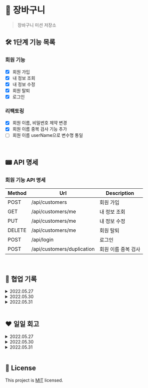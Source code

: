 # 🛒 장바구니

> 장바구니 미션 저장소

## 🛠 1단계 기능 목록

### 회원 기능

- [X] 회원 가입
- [X] 내 정보 조회
- [X] 내 정보 수정
- [X] 회원 탈퇴
- [X] 로그인

### 리팩토링

- [X] 회원 이름, 비밀번호 제약 변경
- [X] 회원 이름 중복 검사 기능 추가
- [ ] 회원 이름 userName으로 변수명 통일

<br>

## 📟 API 명세

### 회원 기능 API 명세

| Method | Url               | Description |
|--------|-------------------|-------------|
| POST   | /api/customers    | 회원 가입       |
| GET    | /api/customers/me | 내 정보 조회     |
| PUT    | /api/customers/me | 내 정보 수정     |
| DELETE | /api/customers/me | 회원 탈퇴       |
| POST   | /api/login        | 로그인         |
| POST   |/api/customers/duplication | 회원 이름 중복 검사 |

<br>

## 🔐 협업 기록

<details>
<summary>2022.05.27</summary>

> 프론트 : `코이`, `티거` / 백 : `엘리`, `판다`, `라쿤`, `기론`, `티키`

- 같이 기존 도메인을 살펴봤다.
- 간단히 API 명세에 대해 이야기 나눴다.

</details>

<details>
<summary>2022.05.30</summary>

> 백 : `엘리`, `판다`, `라쿤`, `기론`, `티키`

- '로그아웃을 어떻게 구현할 것인가?'에 대해 이야기 나눴다.
    - 프론트에서? 서버에서 블랙리스트를 만들어서?

</details>

<details>
<summary>2022.05.31</summary>

> 프론트 : `코이`, `티거` / 백 : `엘리`, `판다`, `라쿤`, `기론`, `티키`

- 회원 관리 기능 API 명세를 작성했다.
- '로그아웃 처리를 프론트/백 어디에서 해야할까?'에 대해 이야기 나눴다.
    - 프론트에서 토큰을 드랍한다.
- '관리자 기능을 만들것인가?'에 대해 이야기 나눴다.
    - 프로덕트 관리 기능을 관리자 기능으로..? 근데 프론트 미션이 아니다.
    - **데모에 필요한 상품 데이터는 백에서 넣는걸로..**😋
- 'HTTPS 이슈'에 대해 이야기 나눴다.
    - 추후에 알아보는 걸로..😅
- '회원 정보에 어떤 것을 포함시킬지?'에 대해 이야기 나눴다.
    - 사용자 이름과 비밀번호만을 포함시킨다.
- '토큰 만료 시간'에 대해 이야기 나눴다.
    - 1시간
- '이름, 비밀번호 제약'에 대해 이야기 나눴다.
    - 이름은 소문자, 숫자, 언더바(_)만 사용한다.
    - 비밀번호는 8자 이상

</details>

<br>

## ❤️ 일일 회고

<details>
<summary>2022.05.27</summary>

### 느낀점

`엘리`: 돌아가고 싶다. 엄마가 보고싶은 날이다🥺

`판다`: 좋은 사람들과 좋은 시간 ())))))))

ㄴ어떤게 좋았죠?

ㄴ 아무튼 좋았습니다.

ㄴ ..도망쳐

`킹규철`: 좋았다.

`찐기론`: 좋은 사람들을 만나서 좋았다.

`귀론`: 느꼈다.

`티키`: 여기 좋은건가..?너무좋아 - 도망쳐

`라쿤`: 판다가 너무 잘한다. 앞으로도 잘했으면 좋겠다.

ㄴ 무지개 반사

### 좋았던점

`킹규철`: 너무 좋았다.

`엘리`: 새로운 분들을 만나서 좋다.

`라쿤`: 재미있다.

`판다`: 뭔가 폭풍이 지나간거 같고 좋네요ㅎㅎ

`찐기론`: 다 좋았다.

`티키`: 판다가 재밌다. 꿈에 나올 듯

### 아쉬웠던점

`판다`: 다들 아무것도 안한다.

`킹규철`: 좋아서 아쉬웠다.

`찐기론`: 아쉬움

`엘리`: 옆에서 계속 한숨을 그만 쉬라고 한다. 이렇게 비난하기 전에 왜 한숨을 쉬게 되었는지 한번 생각해봤으면 좋겠다💥💥🔫

`라쿤`: 옆에서 계속 한숨을 쉰다. 비난하지 않았으면 좋겠다.

`티키`: 자꾸 누가 도망가네요
</details>

<details>
<summary>2022.05.30</summary>

### 느낀점

`엘리`: 오늘도 정신이 없다. 내 페이스를 찾고 싶다.

ㄴ 잘 하고 있습니다

`라쿤`: 페어 프로그래밍의 정수를 느낀 것 같다.

`판다`: 이게 옳게 된 페어 코딩인가…?

### 좋았던점

`엘리`: 그래도 라쿤과 판다가 실패 케이스에 대한 테스트를 작성해줘서 고마웠다. 판다가 먼저 드라이버를 하고 싶다고 말해줘서 고마웠다.

ㄴ 엘리가 드디어 독심술을 익히려 한다

`라쿤`: 판다가 많이 알려주면서 해줘서 도움이 많이 되었다. 판다는 베스트 드라이버이다.

`판다`: 엘리가 억지로라도 테스트를 짜게 해 줬다

### 아쉬웠던점

`엘리`: 라쿤이 계속 일일회고를 뒷담 시트라고 매도한다. 슬프다..

`라쿤`: 페어 전날~전전날에는 술을 안마셨으면 좋겠다

ㄴ억울해..😤

`판다`: 엘리가 회고에서 유언비어를 퍼트린다
</details>

<details>
<summary>2022.05.31</summary>

### 느낀점

`라쿤` : 협업다운 협업을 처음 해봐서 좋았다

`판다`: 프론트하고 API 맞춰보니까 뭘 좀 하는거 같기도 하고 좋네요^^

`기론`: 프론트하고 다 같이 얘기해보면서 하니깐 재밌는 것 같습니다^^

`티키`: 프론트하고 이야기 해보니 할게 많아진 느낌?

`엘리`: 앞으로 포스트맨과 안녕을 할 수 있을 것 같아 기대가 되네요..ㅎㅎ

`티거`: 백엔드,, 멋져요,,~~~! ㅋㅋㅋㅋㅋㅋㅋㅋㅋ 🥺

`코이`: 티거와 백엔드 분들이 있어서 든든하다. 재미있었다.

### 좋았던점

`라쿤` : 내가 이상하게 말해도 옆에서 판다가 커버를 해줘서 좋았다. 엘리가 술을 안마셔서 좋았다

`판다`: 시간이 빨리가는거 같아요. 퇴근이 다가와요. 엘리가 숙취가 없어보여서 좋네요

`기론`: 좋은 점은 많았습니다. 그 중 다들 열려있는게 좋았습니다.

`티키`: 분위기가 즐거워서 좋았고, 회의실 연장이 되어 좋았습니다.

`엘리`: 우리 페어 친구들이 평소보다 정상적이어서 좀 다행이었다. 오늘 꽤나 많은 이야기를 한 것 같아 좋다.

`티거`: 회의가 물 흐르듯 진행됐다 생각했던 것보다 빨리 끝났네요~!

`코이`: 회의가 잘끝나서 좋고 티거가 회의실을 지켜줘서 좋았다. (😉)

### 아쉬웠던점

`라쿤` : 판다가 아쉽다 ㅋㅋㅋㅋㅋ 뭐가 ㅋㅋㅋㅋ

`판다`: 아쉬운 점이 하나도 없어서 아쉽네요

`기론`: 위에서 재촉해서 아쉬웠다.

`티키`: 같이 밥을 한 번 먹지 못해 아쉽다. → 먹어요~~~!

`엘리`: 프론트 미션이 저희보다 늦게 시작해 백에서 만드는 API를 다 사용하는게 아니라 좀 아쉽습니다.. 준!!

`티거`: 딱히… 없긴 한데… 컨디션이 최상이 아니라서 개인적으로 아쉬움

`코이`: 흠,,, 딱히없어요
</details>

<br>

## 📝 License

This project is [MIT](https://github.com/woowacourse/jwp-shopping-cart/blob/master/LICENSE) licensed.
